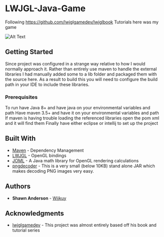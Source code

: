 # LWJGL-Java-Game
Following https://github.com/lwjglgamedev/lwjglbook Tutorials here was my game

![Alt Text](https://i.gyazo.com/28ecd66bbcb45bd53e790403572e8bd8.png)

## Getting Started

Since project was configured in a strange way relative to how I would normally approach it. Rather than entirely use maven to handle the external libraries I had manually added some to a lib folder and packaged them with the source here. As a result to build this you will need to configure the build path in your IDE to include these libraries.

### Prerequisites

To run have Java 8+ and have java on your environmental variables and path
Have maven 3.5+ and have it on your environmental variables and path
If maven is having trouble loading the referenced libraries open the pom xml and it will find them
Finally have either eclipse or intellij to set up the project


## Built With

* [Maven](https://maven.apache.org/) - Dependency Management
* [LWJGL](https://www.lwjgl.org/) - OpenGL bindings
* [JOML](https://github.com/JOML-CI/JOML) - A Java math library for OpenGL rendering calculations
* [pngdecoder](http://twl.l33tlabs.org/) - This is a very small (below 10KB) stand alone JAR which makes decoding PNG images very easy.


## Authors

* **Shawn Anderson** - [Wijkuy](https://github.com/Wijkuy)

## Acknowledgments

* [lwjglgamedev](https://github.com/lwjglgamedev/lwjglbook) - This project was almost entirely based off his book and tutorial series

